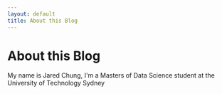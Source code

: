 ```yaml
---
layout: default
title: About this Blog
---
```


<div class="post">
	<h1 class="pageTitle">About this Blog</h1>
	<p class="intro">My name is Jared Chung, I'm a Masters of Data Science student at the University of Technology Sydney</p>
	<p class =">Long Haul was created in honor of all the hard working touring bicycles that have traversed the globe time and time again. Take it for a spin.</p>
	

</div>
